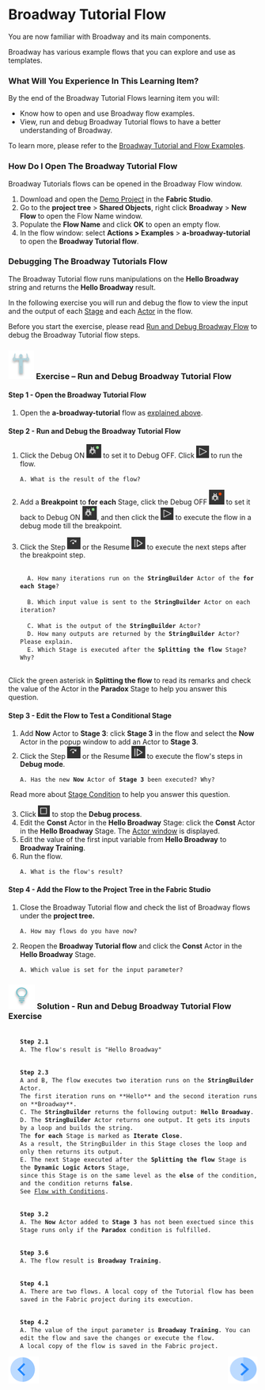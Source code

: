 # Broadway Tutorial Flow

You are now familiar with Broadway and its main components. 

Broadway has various example flows that you can explore and use as templates. 

### What Will You Experience In This Learning Item?

By the end of the Broadway Tutorial Flows learning item you will:

- Know how to open and use Broadway flow examples.
- View, run and debug Broadway Tutorial flows to have a better understanding of Broadway.

To learn more, please refer to the [Broadway Tutorial and Flow Examples](/articles/19_Broadway/17_tutorial_and_flow_examples.md).

### How Do I Open The Broadway Tutorial Flow  

Broadway Tutorials flows can be opened in the Broadway Flow window.

1. Download and open the [Demo Project](/articles/demo_project) in the **Fabric Studio**. 
2. Go to the **project tree** > **Shared Objects**, right click **Broadway** > **New Flow** to open the Flow Name window.
3. Populate the **Flow Name** and click **OK** to open an empty flow.
4. In the flow window: select **Actions > Examples** > **a-broadway-tutorial** to open the **Broadway Tutorial flow**.

### Debugging The Broadway Tutorials Flow

The Broadway Tutorial flow runs manipulations on the **Hello Broadway** string and returns the **Hello Broadway** result.

In the following exercise you will run and debug the flow to view the input and the output of each [Stage](/articles/19_Broadway/19_broadway_flow_stages.md) and each [Actor](/articles/19_Broadway/03_broadway_actor.md) in the flow.


Before you start the exercise, please read [Run and Debug Broadway Flow](/articles/19_Broadway/25_broadway_flow_window_run_and_debug_flow.md) to debug the Broadway Tutorial flow steps.

###  ![](/academy/images/Exercise.png) **Exercise – Run and Debug Broadway Tutorial Flow**

#### Step 1 - Open the Broadway Tutorial Flow

1. Open the  **a-broadway-tutorial**  flow as [explained above](#how-do-i-open-the-broadway-tutorial-flow).

#### Step 2 - Run and Debug the Broadway Tutorial Flow
1. Click the Debug ON <img src="images/debug_on.png" alt="debug on" style="zoom:80%;" /> to set it to Debug OFF. Click <img src="images/run_flow_icon.png" alt="Run Flow" style="zoom:80%;" /> to run the flow.

  <ul>
  <pre><code>A. What is the result of the flow?</code></pre>
  </ul>



2. Add a  **Breakpoint** to **for each** Stage, click the Debug OFF <img src="images/debug_off.png" alt="debug off" style="zoom:80%;" /> to set it back to Debug ON <img src="images/debug_on.png" alt="debug on" style="zoom:80%;" />, and then click the <img src="images/run_flow_icon.png" alt="Run Flow" style="zoom:80%;" /> to execute the flow in a debug mode till the breakpoint.

3. Click the Step <img src="images/debug_step_icon.png" alt="Debug Step" style="zoom:80%;" /> or the Resume <img src="images/resume.PNG" alt="resume" style="zoom:80%;" /> to execute the next steps after the breakpoint step.

  <ul>
  <pre><code>
  A. How many iterations run on the <strong>StringBuilder</strong> Actor of the <strong>for each Stage</strong>?<br>
  B. Which input value is sent to the <strong>StringBuilder</strong> Actor on each iteration?<br>
  C. What is the output of the <strong>StringBuilder</strong> Actor?
  D. How many outputs are returned by the <strong>StringBuilder</strong> Actor? Please explain.
  E. Which Stage is executed after the <strong>Splitting the flow</strong> Stage? Why?
  </code></pre>
  </ul>

Click the green asterisk in **Splitting the flow** to read its remarks and check the value of the Actor in the **Paradox** Stage to help you answer this question.

  #### Step 3 - Edit the Flow to Test a Conditional Stage

1. Add **Now** Actor to **Stage 3**: click **Stage 3** in the flow and select the **Now** Actor in the popup window to add an Actor to **Stage 3**.
2. Click the Step <img src="images/debug_step_icon.png" alt="Debug Step" style="zoom:80%;" /> or the Resume <img src="images/resume.PNG" alt="resume" style="zoom:80%;" /> to execute the flow's steps in **Debug mode**. 

  <ul>
  <pre><code>A. Has the new <strong>Now</strong> Actor of <strong>Stage 3</strong> been executed? Why?</code></pre>
  </ul>

​		Read more about [Stage Condition](/articles/19_Broadway/02_broadway_high_level_components.md#stage-conditions) to help you answer this question.

3. Click <img src="images/stop_debug_icon.png" alt="Stop Debug" style="zoom:80%;" /> to stop the **Debug process**. 
4. Edit the **Const** Actor in the **Hello Broadway** Stage:  click the **Const** Actor in the **Hello Broadway** Stage. The [Actor window](/articles/19_Broadway/03_broadway_actor_window.md) is displayed.
5. Edit the value of the first input variable from **Hello Broadway** to **Broadway Training**.
6. Run the flow. 

  <ul><pre><code>A. What is the flow's result?</code></pre></ul> 

 #### Step 4 - Add the Flow to the Project Tree in the Fabric Studio

1. Close the Broadway Tutorial flow and check the list of Broadway flows under the <strong>project tree.</strong>

<ul><pre><code>A. How may flows do you have now?</code></pre></ul>

2. Reopen the **Broadway Tutorial flow** and click the **Const** Actor in the <strong>Hello Broadway</strong> Stage.

<ul><pre><code>A. Which value is set for the input parameter?</code></pre></ul> 


### ![](/academy/images/Solution.png) Solution - Run and Debug Broadway Tutorial Flow Exercise 

 <ul>
 <pre><code> 
<strong>Step 2.1</strong>
A. The flow's result is "Hello Broadway"</code></pre>
 </ul>
<ul>
<pre><code>
<strong>Step 2.3</strong>
A and B, The flow executes two iteration runs on the <strong>StringBuilder</strong> Actor. 
The first iteration runs on **Hello** and the second iteration runs on **Broadway**.
C. The <strong>StringBuilder</strong> returns the following output: <strong>Hello Broadway</strong>.
D. The <strong>StringBuilder</strong> Actor returns one output. It gets its inputs by a loop and builds the string. 
The <strong>for each</strong> Stage is marked as <strong>Iterate Close</strong>. 
As a result, the StringBuilder in this Stage closes the loop and only then returns its output.
E. The next Stage executed after the <strong>Splitting the flow</strong> Stage is the <strong>Dynamic Logic Actors</strong> Stage, 
since this Stage is on the same level as the <strong>else</strong> of the condition, and the condition returns <strong>false</strong>. 
See <a href="/articles/19_Broadway/02a_broadway_flow_overview.md#flow-with-condition">Flow with Conditions</a>.
</code></pre>
</ul>


 <ul>
<pre><code>
<strong>Step 3.2</strong>
A. The <strong>Now</strong> Actor added to <strong>Stage 3</strong> has not been exectued since this Stage runs only if the <strong>Paradox</strong> condition is fulfilled.</code></pre>
</ul>

<ul>
 <pre><code>
<strong>Step 3.6</strong> 
A. The flow result is <strong>Broadway Training</strong>.</code></pre>
</ul> 

<ul><pre><code>
<strong>Step 4.1</strong>
A. There are two flows. A local copy of the Tutorial flow has been saved in the Fabric project during its execution.</code></pre></ul>
<ul><pre><code>
<strong>Step 4.2</strong>
A. The value of the input parameter is <strong>Broadway Training</strong>. You can edit the flow and save the changes or execute the flow. 
A local copy of the flow is saved in the Fabric project. 
</code></pre></ul> 


[![Previous](/articles/images/Previous.png)](03_broadway_overview.md)[<img align="right" width="60" height="54" src="/articles/images/Next.png">](05_create_broadway_flow.md)
